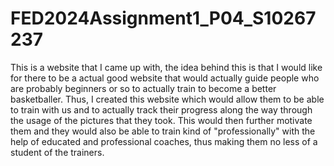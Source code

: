 
# FED2024Assignment1_P04_S10267237
This is a website that I came up with, the idea behind this is that I would like for there to be a actual good website that would actually guide people who are probably beginners or so to actually train to become a better basketballer. Thus, I created this website which would allow them to be able to train with us and to actually track their progress along the way through the usage of the pictures that they took. This would then further motivate them and they would also be able to train kind of "professionally" with the help of educated and professional coaches, thus making them no less of a student of the trainers.

##
